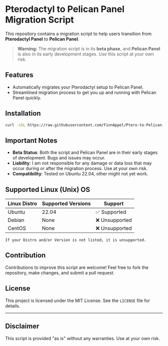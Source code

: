 # Pterodactyl to Pelican Panel Migration Script

This repository contains a migration script to help users transition from **Pterodactyl Panel** to **Pelican Panel**.

> **Warning:** The migration script is in its **beta phase**, and **Pelican Panel** is also in its early development stages. Use this script at your own risk.


## Features
- Automatically migrates your Pterodactyl setup to Pelican Panel.
- Streamlined migration process to get you up and running with Pelican Panel quickly.

## Installation

```bash
curl -sSL https://raw.githubusercontent.com/FinnAppel/Ptero-to-Pelican-Migration-Script/main/migrate.sh | sudo bash
```

## Important Notes
- **Beta Status**: Both the script and Pelican Panel are in their early stages of development. Bugs and issues may occur.
- **Liability**: I am not responsible for any damage or data loss that may occur during or after the migration process. Use at your own risk.
- **Compatibility**: Tested on Ubuntu 22.04, other might not yet work. 

## Supported Linux (Unix) OS

| Linux Distro | Supported Versions | Support          |
| ------------ | ------------------ | ---------------- |
| Ubuntu       | 22.04              | ✅ Supported |
| Debian       | None               | :x: Unsupported  |
| CentOS       | None               | :x: Unsupported  |

`If your Distro and/or Version is not listed, it is unsupported.`
## Contribution
Contributions to improve this script are welcome! Feel free to fork the repository, make changes, and submit a pull request.


## License
This project is licensed under the MIT License. See the `LICENSE` file for details.

---

## Disclaimer
This script is provided "as is" without any warranties. Use at your own risk.
